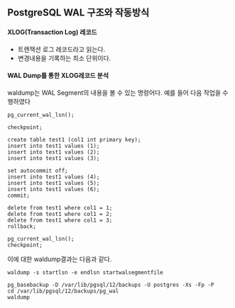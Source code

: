 ## PostgreSQL WAL 구조와 작동방식

#### XLOG(Transaction Log) 레코드
- 트랜잭션 로그 레코드라고 읽는다.
- 변경내용을 기록하는 최소 단위이다.

#### WAL Dump를 통한 XLOG레코드 분석
waldump는 WAL Segment의 내용을 볼 수 있는 명령어다. 예를 들어 다음 작업을 수행하였다
```
pg_current_wal_lsn();

checkpoint;

create table test1 (col1 int primary key);
insert into test1 values (1);
insert into test1 values (2);
insert into test1 values (3);

set autocommit off;
insert into test1 values (4);
insert into test1 values (5);
insert into test1 values (6);
commit;

delete from test1 where col1 = 1;
delete from test1 where col1 = 2;
delete from test1 where col1 = 3;
rollback;

pg_current_wal_lsn();
checkpoint;
```
이에 대한 waldump결과는 다음과 같다.

```
waldump -s startlsn -e endlsn startwalsegmentfile
```

```
pg_basebackup -D /var/lib/pgsql/12/backups -U postgres -Xs -Fp -P
cd /var/lib/pgsql/12/backups/pg_wal
waldump

```
